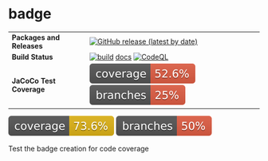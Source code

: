 # badge

 |                           |                                                                                                                                                                                                                                                                                                                                                                                                            |
|:--------------------------|:-----------------------------------------------------------------------------------------------------------------------------------------------------------------------------------------------------------------------------------------------------------------------------------------------------------------------------------------------------------------------------------------------------------|
| __Packages and Releases__ | [![GitHub release (latest by date)](https://img.shields.io/github/v/release/nunompassos/badge?logo=GitHub)](https://github.com/nunompassos/badge/releases)                                                                                                                                                                                                                                                 |
| __Build Status__          | [![build](https://github.com/nunompassos/badge/workflows/build/badge.svg)](https://github.com/nunompassos/badge/actions/workflows/java-katas-test.yml) [docs](https://github.com/nunompassos/badge/workflows/docs/badge.svg) [![CodeQL](https://github.com/nunompassos/badge/actions/workflows/codeql-analysis.yml/badge.svg)](https://github.com/nunompassos/badge/actions/workflows/codeql-analysis.yml) |
| __JaCoCo Test Coverage__  | [![coverage](https://raw.githubusercontent.com/nunompassos/badge/badges/jacoco.svg)](https://github.com/nunompassos/badge/actions/workflows/build.yml) [![branches coverage](https://raw.githubusercontent.com/nunompassos/badge/badges/branches.svg)](https://github.com/nunompassos/badge/actions/workflows/build.yml)                                                                                   |

![Coverage](.github/badges/jacoco.svg)
![Branches](.github/badges/branches.svg)

Test the badge creation for code coverage
